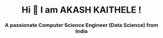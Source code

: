 <h1 align="center">Hi 👋 I am AKASH KAITHELE !</h1>
<h3 align="center">A passionate Computer Science Engineer (Data Science) from India</h3>




